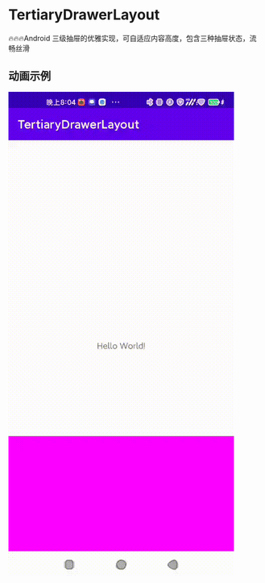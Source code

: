 # TertiaryDrawerLayout
🔥🔥🔥Android 三级抽屉的优雅实现，可自适应内容高度，包含三种抽屉状态，流畅丝滑
## 动画示例
![img](https://github.com/ailinghengshui/TertiaryDrawerLayout/blob/main/%E9%A3%9E%E4%B9%A620211223-202817.gif)
